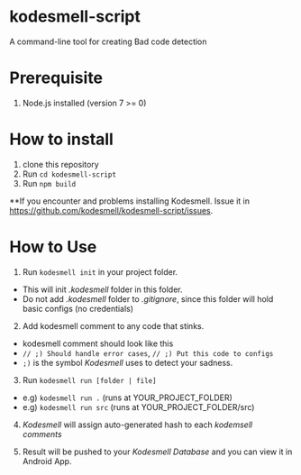# kodesmell-script
A command-line tool for creating Bad code detection

# Prerequisite
1. Node.js installed (version 7 >= 0)

# How to install
1. clone this repository
2. Run `cd kodesmell-script`
3. Run `npm build`

**If you encounter and problems installing Kodesmell. Issue it in https://github.com/kodesmell/kodesmell-script/issues.

# How to Use
1. Run `kodesmell init` in your project folder.
  - This will init *.kodesmell* folder in this folder.
  - Do not add *.kodesmell* folder to *.gitignore*, since this folder will hold basic configs (no credentials)

2. Add kodesmell comment to any code that stinks.
  - kodesmell comment should look like this 
  - `// ;) Should handle error cases`, `// ;) Put this code to configs`
  - `;)` is the symbol *Kodesmell* uses to detect your sadness.

3. Run `kodesmell run [folder | file]`
  - e.g) `kodesmell run .` (runs at YOUR_PROJECT_FOLDER)
  - e.g) `kodesmell run src` (runs at YOUR_PROJECT_FOLDER/src)

4. *Kodesmell* will assign auto-generated hash to each *kodemsell comments*

5. Result will be pushed to your *Kodesmell Database* and you can view it in Android App.

